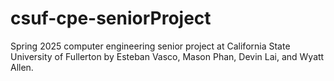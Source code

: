 # csuf-cpe-seniorProject
Spring 2025 computer engineering senior project at California State University of Fullerton by Esteban Vasco, Mason Phan, Devin Lai, and Wyatt Allen.

